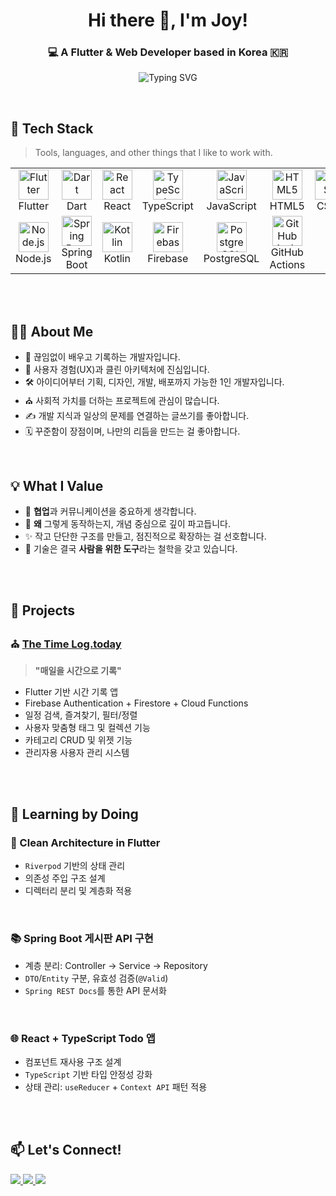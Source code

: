 <h1 align="center">Hi there 👋, I'm Joy!</h1>
<h3 align="center">💻 A Flutter & Web Developer based in Korea 🇰🇷</h3>

<p align="center">
  <img src="https://readme-typing-svg.demolab.com?font=Fira+Code&weight=500&size=18&pause=1000&color=00BFFF&center=true&vCenter=true&width=435&lines=Passionate+about+clean+code+and+UX;Building+apps+that+inspire+people;Let's+build+with+purpose+%F0%9F%92%A1" alt="Typing SVG" />
</p>

<br>


## 🧰 Tech Stack

> Tools, languages, and other things that I like to work with.

<table>
  <tr>
    <td align="center" width="96">
      <img src="https://cdn.jsdelivr.net/gh/devicons/devicon/icons/flutter/flutter-original.svg" width="48" height="48" alt="Flutter" />
      <br/>Flutter
    </td>
    <td align="center" width="96">
      <img src="https://cdn.jsdelivr.net/gh/devicons/devicon/icons/dart/dart-original.svg" width="48" height="48" alt="Dart" />
      <br/>Dart
    </td>
    <td align="center" width="96">
      <img src="https://cdn.jsdelivr.net/gh/devicons/devicon/icons/react/react-original.svg" width="48" height="48" alt="React" />
      <br/>React
    </td>
    <td align="center" width="96">
      <img src="https://cdn.jsdelivr.net/gh/devicons/devicon/icons/typescript/typescript-original.svg" width="48" height="48" alt="TypeScript" />
      <br/>TypeScript
    </td>
    <td align="center" width="96">
      <img src="https://cdn.jsdelivr.net/gh/devicons/devicon/icons/javascript/javascript-original.svg" width="48" height="48" alt="JavaScript" />
      <br/>JavaScript
    </td>
    <td align="center" width="96">
      <img src="https://cdn.jsdelivr.net/gh/devicons/devicon/icons/html5/html5-original.svg" width="48" height="48" alt="HTML5" />
      <br/>HTML5
    </td>
    <td align="center" width="96">
      <img src="https://cdn.jsdelivr.net/gh/devicons/devicon/icons/css3/css3-original.svg" width="48" height="48" alt="CSS3" />
      <br/>CSS3
    </td>
  </tr>
  <tr>
    <td align="center" width="96">
      <img src="https://cdn.jsdelivr.net/gh/devicons/devicon/icons/nodejs/nodejs-original.svg" width="48" height="48" alt="Node.js" />
      <br/>Node.js
    </td>
    <td align="center" width="96">
      <img src="https://cdn.jsdelivr.net/gh/devicons/devicon/icons/spring/spring-original.svg" width="48" height="48" alt="Spring Boot" />
      <br/>Spring Boot
    </td>
    <td align="center" width="96">
      <img src="https://cdn.jsdelivr.net/gh/devicons/devicon/icons/kotlin/kotlin-original.svg" width="48" height="48" alt="Kotlin" />
      <br/>Kotlin
    </td>
    <td align="center" width="96">
      <img src="https://cdn.jsdelivr.net/gh/devicons/devicon/icons/firebase/firebase-plain.svg" width="48" height="48" alt="Firebase" />
      <br/>Firebase
    </td>
    <td align="center" width="96">
      <img src="https://cdn.jsdelivr.net/gh/devicons/devicon/icons/postgresql/postgresql-original.svg" width="48" height="48" alt="PostgreSQL" />
      <br/>PostgreSQL
    </td>
    <td align="center" width="96">
      <img src="https://cdn.jsdelivr.net/gh/devicons/devicon/icons/github/github-original.svg" width="48" height="48" alt="GitHub Actions" />
      <br/>GitHub Actions
    </td>
  </tr>
</table>

<br><br>
## 👨‍💻 About Me

- 🌱 끊임없이 배우고 기록하는 개발자입니다.  
- 🌼 사용자 경험(UX)과 클린 아키텍처에 진심입니다.  
- 🛠 아이디어부터 기획, 디자인, 개발, 배포까지 가능한 1인 개발자입니다.  
- ⛪ 사회적 가치를 더하는 프로젝트에 관심이 많습니다.  
- ✍️ 개발 지식과 일상의 문제를 연결하는 글쓰기를 좋아합니다.  
- 🗓️ 꾸준함이 장점이며, 나만의 리듬을 만드는 걸 좋아합니다.  

<br>

## 💡 What I Value

- 🤝 **협업**과 커뮤니케이션을 중요하게 생각합니다.  
- 🧠 **왜** 그렇게 동작하는지, 개념 중심으로 깊이 파고듭니다.  
- ✨ 작고 단단한 구조를 만들고, 점진적으로 확장하는 걸 선호합니다.  
- 🧭 기술은 결국 **사람을 위한 도구**라는 철학을 갖고 있습니다.  

<br><br>

## 📌 Projects

### ⛪ [The Time Log.today](https://thetimelog.today)
> **"매일을 시간으로 기록"**  

- Flutter 기반 시간 기록 앱  
- Firebase Authentication + Firestore + Cloud Functions  
- 일정 검색, 즐겨찾기, 필터/정렬  
- 사용자 맞춤형 태그 및 컬렉션 기능  
- 카테고리 CRUD 및 위젯 기능  
- 관리자용 사용자 관리 시스템  

<br><br>

## 📘 Learning by Doing

### 🔧 Clean Architecture in Flutter
- `Riverpod` 기반의 상태 관리
- 의존성 주입 구조 설계
- 디렉터리 분리 및 계층화 적용

<br>

### 📚 Spring Boot 게시판 API 구현
- 계층 분리: Controller → Service → Repository
- `DTO`/`Entity` 구분, 유효성 검증(`@Valid`)
- `Spring REST Docs`를 통한 API 문서화

<br>

### 🌐 React + TypeScript Todo 앱
- 컴포넌트 재사용 구조 설계
- `TypeScript` 기반 타입 안정성 강화
- 상태 관리: `useReducer` + `Context API` 패턴 적용

<br><br>


## 📫 Let's Connect!

<p>
  <a href="mailto:comely1515@gmail.com">
    <img src="https://img.shields.io/badge/Email-comely1515@gmail.com-D14836?style=flat&logo=gmail&logoColor=white"/>
  </a>
  <a href="https://velog.io/@comely_15/posts" target="_blank">
    <img src="https://img.shields.io/badge/Velog-Blog-20C997?style=flat&logo=velog&logoColor=white"/>
  </a>
  <a href="https://comely15.github.io/" target="_blank">
    <img src="https://img.shields.io/badge/GitHub-Pages-181717?style=flat&logo=github&logoColor=white"/>
  </a>
</p>

<br><br>
